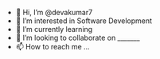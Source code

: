 - 👋 Hi, I’m @devakumar7
- 👀 I’m interested in Software Development
- 🌱 I’m currently learning 
- 💞️ I’m looking to collaborate on _______
- 📫 How to reach me ...

<!---
devakumar7/devakumar7 is a ✨ special ✨ repository because its `README.md` (this file) appears on your GitHub profile.
You can click the Preview link to take a look at your changes.
--->

